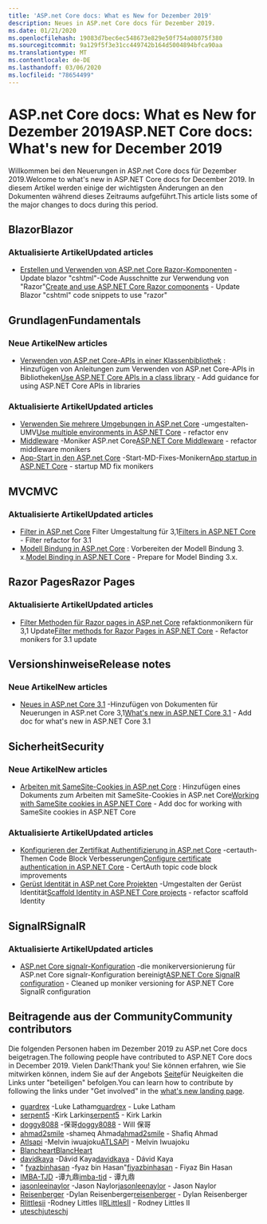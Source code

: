 ```yaml
---
title: 'ASP.net Core docs: What es New for Dezember 2019'
description: Neues in ASP.net Core docs für Dezember 2019.
ms.date: 01/21/2020
ms.openlocfilehash: 19083d7bec6ec548673e829e50f754a08075f380
ms.sourcegitcommit: 9a129f5f3e31cc449742b164d5004894bfca90aa
ms.translationtype: MT
ms.contentlocale: de-DE
ms.lasthandoff: 03/06/2020
ms.locfileid: "78654499"
---
```

# <a name="aspnet-core-docs-whats-new-for-december-2019"></a><span data-ttu-id="4d748-103">ASP.net Core docs: What es New for Dezember 2019</span><span class="sxs-lookup"><span data-stu-id="4d748-103">ASP.NET Core docs: What's new for December 2019</span></span>

<span data-ttu-id="4d748-104">Willkommen bei den Neuerungen in ASP.net Core docs für Dezember 2019.</span><span class="sxs-lookup"><span data-stu-id="4d748-104">Welcome to what's new in ASP.NET Core docs for December 2019.</span></span> <span data-ttu-id="4d748-105">In diesem Artikel werden einige der wichtigsten Änderungen an den Dokumenten während dieses Zeitraums aufgeführt.</span><span class="sxs-lookup"><span data-stu-id="4d748-105">This article lists some of the major changes to docs during this period.</span></span>

## <a name="blazor"></a><span data-ttu-id="4d748-106">Blazor</span><span class="sxs-lookup"><span data-stu-id="4d748-106">Blazor</span></span>

### <a name="updated-articles"></a><span data-ttu-id="4d748-107">Aktualisierte Artikel</span><span class="sxs-lookup"><span data-stu-id="4d748-107">Updated articles</span></span>

- <span data-ttu-id="4d748-108">[Erstellen und Verwenden von ASP.net Core Razor-Komponenten](../blazor/components.md) -Update blazor "cshtml"-Code Ausschnitte zur Verwendung von "Razor"</span><span class="sxs-lookup"><span data-stu-id="4d748-108">[Create and use ASP.NET Core Razor components](../blazor/components.md) - Update Blazor "cshtml" code snippets to use "razor"</span></span>

## <a name="fundamentals"></a><span data-ttu-id="4d748-109">Grundlagen</span><span class="sxs-lookup"><span data-stu-id="4d748-109">Fundamentals</span></span>

### <a name="new-articles"></a><span data-ttu-id="4d748-110">Neue Artikel</span><span class="sxs-lookup"><span data-stu-id="4d748-110">New articles</span></span>

- <span data-ttu-id="4d748-111">[Verwenden von ASP.net Core-APIs in einer Klassenbibliothek](../fundamentals/target-aspnetcore.md) : Hinzufügen von Anleitungen zum Verwenden von ASP.net Core-APIs in Bibliotheken</span><span class="sxs-lookup"><span data-stu-id="4d748-111">[Use ASP.NET Core APIs in a class library](../fundamentals/target-aspnetcore.md) - Add guidance for using ASP.NET Core APIs in libraries</span></span>

### <a name="updated-articles"></a><span data-ttu-id="4d748-112">Aktualisierte Artikel</span><span class="sxs-lookup"><span data-stu-id="4d748-112">Updated articles</span></span>

- <span data-ttu-id="4d748-113">[Verwenden Sie mehrere Umgebungen in ASP.net Core](../fundamentals/environments.md) -umgestalten-UMV</span><span class="sxs-lookup"><span data-stu-id="4d748-113">[Use multiple environments in ASP.NET Core](../fundamentals/environments.md) - refactor env</span></span>
- <span data-ttu-id="4d748-114">[Middleware](../fundamentals/middleware/index.md) -Moniker ASP.net Core</span><span class="sxs-lookup"><span data-stu-id="4d748-114">[ASP.NET Core Middleware](../fundamentals/middleware/index.md) - refactor middleware monikers</span></span>
- <span data-ttu-id="4d748-115">[App-Start in den ASP.net Core](../fundamentals/startup.md) -Start-MD-Fixes-Monikern</span><span class="sxs-lookup"><span data-stu-id="4d748-115">[App startup in ASP.NET Core](../fundamentals/startup.md) - startup MD fix monikers</span></span>

## <a name="mvc"></a><span data-ttu-id="4d748-116">MVC</span><span class="sxs-lookup"><span data-stu-id="4d748-116">MVC</span></span>

### <a name="updated-articles"></a><span data-ttu-id="4d748-117">Aktualisierte Artikel</span><span class="sxs-lookup"><span data-stu-id="4d748-117">Updated articles</span></span>

- <span data-ttu-id="4d748-118">[Filter in ASP.net Core](../mvc/controllers/filters.md) Filter Umgestaltung für 3,1</span><span class="sxs-lookup"><span data-stu-id="4d748-118">[Filters in ASP.NET Core](../mvc/controllers/filters.md) - Filter refactor for 3.1</span></span>
- <span data-ttu-id="4d748-119">[Modell Bindung in ASP.net Core](../mvc/models/model-binding.md) : Vorbereiten der Modell Bindung 3. x.</span><span class="sxs-lookup"><span data-stu-id="4d748-119">[Model Binding in ASP.NET Core](../mvc/models/model-binding.md) - Prepare for Model Binding 3.x.</span></span>

## <a name="razor-pages"></a><span data-ttu-id="4d748-120">Razor Pages</span><span class="sxs-lookup"><span data-stu-id="4d748-120">Razor Pages</span></span>

### <a name="updated-articles"></a><span data-ttu-id="4d748-121">Aktualisierte Artikel</span><span class="sxs-lookup"><span data-stu-id="4d748-121">Updated articles</span></span>

- <span data-ttu-id="4d748-122">[Filter Methoden für Razor pages in ASP.net Core](../razor-pages/filter.md) refaktionmonikern für 3,1 Update</span><span class="sxs-lookup"><span data-stu-id="4d748-122">[Filter methods for Razor Pages in ASP.NET Core](../razor-pages/filter.md) - Refactor monikers for 3.1 update</span></span>

## <a name="release-notes"></a><span data-ttu-id="4d748-123">Versionshinweise</span><span class="sxs-lookup"><span data-stu-id="4d748-123">Release notes</span></span>

### <a name="new-articles"></a><span data-ttu-id="4d748-124">Neue Artikel</span><span class="sxs-lookup"><span data-stu-id="4d748-124">New articles</span></span>

- <span data-ttu-id="4d748-125">[Neues in ASP.net Core 3,1](../release-notes/aspnetcore-3.1.md) -Hinzufügen von Dokumenten für Neuerungen in ASP.net Core 3,1</span><span class="sxs-lookup"><span data-stu-id="4d748-125">[What's new in ASP.NET Core 3.1](../release-notes/aspnetcore-3.1.md) - Add doc for what's new in ASP.NET Core 3.1</span></span>

## <a name="security"></a><span data-ttu-id="4d748-126">Sicherheit</span><span class="sxs-lookup"><span data-stu-id="4d748-126">Security</span></span>

### <a name="new-articles"></a><span data-ttu-id="4d748-127">Neue Artikel</span><span class="sxs-lookup"><span data-stu-id="4d748-127">New articles</span></span>

- <span data-ttu-id="4d748-128">[Arbeiten mit SameSite-Cookies in ASP.net Core](../security/samesite.md) : Hinzufügen eines Dokuments zum Arbeiten mit SameSite-Cookies in ASP.net Core</span><span class="sxs-lookup"><span data-stu-id="4d748-128">[Working with SameSite cookies in ASP.NET Core](../security/samesite.md) - Add doc for working with SameSite cookies in ASP.NET Core</span></span>

### <a name="updated-articles"></a><span data-ttu-id="4d748-129">Aktualisierte Artikel</span><span class="sxs-lookup"><span data-stu-id="4d748-129">Updated articles</span></span>

- <span data-ttu-id="4d748-130">[Konfigurieren der Zertifikat Authentifizierung in ASP.net Core](../security/authentication/certauth.md) -certauth-Themen Code Block Verbesserungen</span><span class="sxs-lookup"><span data-stu-id="4d748-130">[Configure certificate authentication in ASP.NET Core](../security/authentication/certauth.md) - CertAuth topic code block improvements</span></span>
- <span data-ttu-id="4d748-131">[Gerüst Identität in ASP.net Core Projekten](../security/authentication/scaffold-identity.md) -Umgestalten der Gerüst Identität</span><span class="sxs-lookup"><span data-stu-id="4d748-131">[Scaffold Identity in ASP.NET Core projects](../security/authentication/scaffold-identity.md) - refactor scaffold Identity</span></span>

## <a name="signalr"></a><span data-ttu-id="4d748-132">SignalR</span><span class="sxs-lookup"><span data-stu-id="4d748-132">SignalR</span></span>

### <a name="updated-articles"></a><span data-ttu-id="4d748-133">Aktualisierte Artikel</span><span class="sxs-lookup"><span data-stu-id="4d748-133">Updated articles</span></span>

- <span data-ttu-id="4d748-134">[ASP.net Core signalr-Konfiguration](../signalr/configuration.md) -die monikerversionierung für ASP.net Core signalr-Konfiguration bereinigt</span><span class="sxs-lookup"><span data-stu-id="4d748-134">[ASP.NET Core SignalR configuration](../signalr/configuration.md) - Cleaned up moniker versioning for ASP.NET Core SignalR configuration</span></span>

## <a name="community-contributors"></a><span data-ttu-id="4d748-135">Beitragende aus der Community</span><span class="sxs-lookup"><span data-stu-id="4d748-135">Community contributors</span></span>

<span data-ttu-id="4d748-136">Die folgenden Personen haben im Dezember 2019 zu ASP.net Core docs beigetragen.</span><span class="sxs-lookup"><span data-stu-id="4d748-136">The following people have contributed to ASP.NET Core docs in December 2019.</span></span> <span data-ttu-id="4d748-137">Vielen Dank!</span><span class="sxs-lookup"><span data-stu-id="4d748-137">Thank you!</span></span> <span data-ttu-id="4d748-138">Sie können erfahren, wie Sie mitwirken können, indem Sie auf der Angebots [Seite](index.yml)für Neuigkeiten die Links unter "beteiligen" befolgen.</span><span class="sxs-lookup"><span data-stu-id="4d748-138">You can learn how to contribute by following the links under "Get involved" in the [what's new landing page](index.yml).</span></span>

- <span data-ttu-id="4d748-139">[guardrex](https://github.com/guardrex) -Luke Latham</span><span class="sxs-lookup"><span data-stu-id="4d748-139">[guardrex](https://github.com/guardrex) - Luke Latham</span></span>
- <span data-ttu-id="4d748-140">[serpent5](https://github.com/serpent5) -Kirk Larkin</span><span class="sxs-lookup"><span data-stu-id="4d748-140">[serpent5](https://github.com/serpent5) - Kirk Larkin</span></span>
- <span data-ttu-id="4d748-141">[doggy8088](https://github.com/doggy8088) -保哥</span><span class="sxs-lookup"><span data-stu-id="4d748-141">[doggy8088](https://github.com/doggy8088) - Will 保哥</span></span>
- <span data-ttu-id="4d748-142">[ahmad2smile](https://github.com/ahmad2smile) -shameq Ahmad</span><span class="sxs-lookup"><span data-stu-id="4d748-142">[ahmad2smile](https://github.com/ahmad2smile) - Shafiq Ahmad</span></span>
- <span data-ttu-id="4d748-143">[Atlsapi](https://github.com/ATLSAPI) -Melvin iwuajoku</span><span class="sxs-lookup"><span data-stu-id="4d748-143">[ATLSAPI](https://github.com/ATLSAPI) - Melvin Iwuajoku</span></span>
- [<span data-ttu-id="4d748-144">Blancheart</span><span class="sxs-lookup"><span data-stu-id="4d748-144">BlancHeart</span></span>](https://github.com/BlancHeart) 
- <span data-ttu-id="4d748-145">[davidkaya](https://github.com/davidkaya) -Dávid Kaya</span><span class="sxs-lookup"><span data-stu-id="4d748-145">[davidkaya](https://github.com/davidkaya) - Dávid Kaya</span></span>
- <span data-ttu-id="4d748-146">" [fyazbinhasan](https://github.com/fiyazbinhasan) -fyaz bin Hasan"</span><span class="sxs-lookup"><span data-stu-id="4d748-146">[fiyazbinhasan](https://github.com/fiyazbinhasan) - Fiyaz Bin Hasan</span></span>
- <span data-ttu-id="4d748-147">[IMBA-TJD](https://github.com/imba-tjd) -谭九鼎</span><span class="sxs-lookup"><span data-stu-id="4d748-147">[imba-tjd](https://github.com/imba-tjd) - 谭九鼎</span></span>
- <span data-ttu-id="4d748-148">[jasonleeinaylor](https://github.com/jasonleenaylor) -Jason Naylor</span><span class="sxs-lookup"><span data-stu-id="4d748-148">[jasonleenaylor](https://github.com/jasonleenaylor) - Jason Naylor</span></span>
- <span data-ttu-id="4d748-149">[Reisenberger](https://github.com/reisenberger) -Dylan Reisenberger</span><span class="sxs-lookup"><span data-stu-id="4d748-149">[reisenberger](https://github.com/reisenberger) - Dylan Reisenberger</span></span>
- <span data-ttu-id="4d748-150">[Rlittlesii](https://github.com/RLittlesII) -Rodney Littles II</span><span class="sxs-lookup"><span data-stu-id="4d748-150">[RLittlesII](https://github.com/RLittlesII) - Rodney Littles II</span></span>
- [<span data-ttu-id="4d748-151">uteschj</span><span class="sxs-lookup"><span data-stu-id="4d748-151">uteschj</span></span>](https://github.com/uteschj) 
